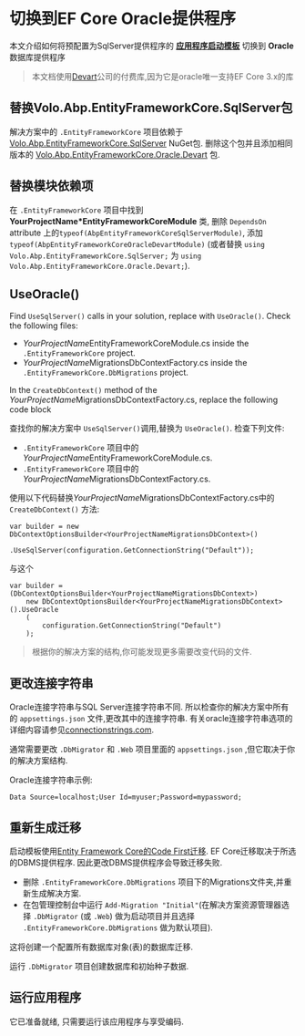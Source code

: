 # 切换到EF Core Oracle提供程序

本文介绍如何将预配置为SqlServer提供程序的 **[应用程序启动模板](Startup-Templates/Application.md)** 切换到 **Oracle** 数据库提供程序

> 本文档使用[Devart](https://www.devart.com/dotconnect/oracle/)公司的付费库,因为它是oracle唯一支持EF Core 3.x的库

## 替换Volo.Abp.EntityFrameworkCore.SqlServer包

解决方案中的 `.EntityFrameworkCore` 项目依赖于 [Volo.Abp.EntityFrameworkCore.SqlServer](https://www.nuget.org/packages/Volo.Abp.EntityFrameworkCore.SqlServer) NuGet包. 删除这个包并且添加相同版本的 [Volo.Abp.EntityFrameworkCore.Oracle.Devart](https://www.nuget.org/packages/Volo.Abp.EntityFrameworkCore.Oracle.Devart) 包.

## 替换模块依赖项

在 `.EntityFrameworkCore` 项目中找到 **YourProjectName*EntityFrameworkCoreModule** 类, 删除 `DependsOn` attribute 上的`typeof(AbpEntityFrameworkCoreSqlServerModule)`, 添加 `typeof(AbpEntityFrameworkCoreOracleDevartModule)` (或者替换 `using Volo.Abp.EntityFrameworkCore.SqlServer;` 为 `using Volo.Abp.EntityFrameworkCore.Oracle.Devart;`).

## UseOracle()

Find `UseSqlServer()` calls in your solution, replace with `UseOracle()`. Check the following files:

* *YourProjectName*EntityFrameworkCoreModule.cs inside the `.EntityFrameworkCore` project.
* *YourProjectName*MigrationsDbContextFactory.cs inside the `.EntityFrameworkCore.DbMigrations` project.

In the `CreateDbContext()` method of the *YourProjectName*MigrationsDbContextFactory.cs, replace the following code block

查找你的解决方案中 `UseSqlServer()`调用,替换为 `UseOracle()`. 检查下列文件:

* `.EntityFrameworkCore` 项目中的*YourProjectName*EntityFrameworkCoreModule.cs.
* `.EntityFrameworkCore` 项目中的*YourProjectName*MigrationsDbContextFactory.cs.

使用以下代码替换*YourProjectName*MigrationsDbContextFactory.cs中的  `CreateDbContext()` 方法:

```
var builder = new DbContextOptionsBuilder<YourProjectNameMigrationsDbContext>()
                .UseSqlServer(configuration.GetConnectionString("Default"));
```

与这个

```
var builder = (DbContextOptionsBuilder<YourProjectNameMigrationsDbContext>)
	new DbContextOptionsBuilder<YourProjectNameMigrationsDbContext>().UseOracle
	(
		configuration.GetConnectionString("Default")
	);
```

> 根据你的解决方案的结构,你可能发现更多需要改变代码的文件.

## 更改连接字符串

Oracle连接字符串与SQL Server连接字符串不同. 所以检查你的解决方案中所有的 `appsettings.json` 文件,更改其中的连接字符串. 有关oracle连接字符串选项的详细内容请参见[connectionstrings.com](https://www.connectionstrings.com/oracle/).

通常需要更改 `.DbMigrator` 和 `.Web` 项目里面的 `appsettings.json` ,但它取决于你的解决方案结构.

Oracle连接字符串示例:

```
Data Source=localhost;User Id=myuser;Password=mypassword;
```

## 重新生成迁移

启动模板使用[Entity Framework Core的Code First迁移](https://docs.microsoft.com/zh-cn/ef/core/managing-schemas/migrations/). EF Core迁移取决于所选的DBMS提供程序. 因此更改DBMS提供程序会导致迁移失败.

* 删除 `.EntityFrameworkCore.DbMigrations` 项目下的Migrations文件夹,并重新生成解决方案.
* 在包管理控制台中运行 `Add-Migration "Initial"`(在解决方案资源管理器选择 `.DbMigrator`  (或 `.Web`) 做为启动项目并且选择 `.EntityFrameworkCore.DbMigrations` 做为默认项目).

这将创建一个配置所有数据库对象(表)的数据库迁移.

运行 `.DbMigrator` 项目创建数据库和初始种子数据.

## 运行应用程序

它已准备就绪, 只需要运行该应用程序与享受编码.